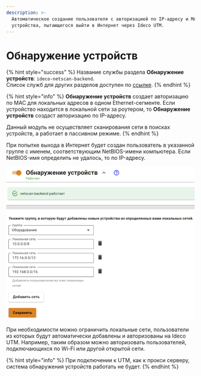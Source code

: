 ```yaml
---
description: >-
  Автоматическое создание пользователя с авторизацией по IP-адресу и MAC-адресу для
  устройства, пытающегося выйти в Интернет через Ideco UTM.
---
```


# Обнаружение устройств

{% hint style="success" %}
Название службы раздела **Обнаружение устройств**: `ideco-netscan-backend`. \
Список служб для других разделов доступен по [ссылке](../server-management/terminal.md).
{% endhint %}

{% hint style="info" %}
**Обнаружение устройств** создает авторизацию по MAC для локальных адресов в одном Ethernet-сегменте. Если устройство находится в локальной сети за роутером, то **Обнаружение устройств** создаст авторизацию по IP-адресу.

Данный модуль не осуществляет сканирования сети в поисках устройств, а работает в пассивном режиме.
{% endhint %}

При попытке выхода в Интернет будет создан пользователь в указанной группе с именем, соответствующим NetBIOS-имени компьютера. Если NetBIOS-имя определить не удалось, то по IP-адресу.

![](../../.gitbook/assets/discovery-dev.png)

При необходимости можно ограничить локальные сети, пользователи из которых будут автоматически добавлены и авторизованы на Ideco UTM. Например, таким образом можно авторизовать пользователей, подключающихся по Wi-Fi или другой открытой сети.

{% hint style="info" %}
При подключении к UTM, как к прокси серверу, система обнаружения устройств работать не будет.
{% endhint %}
